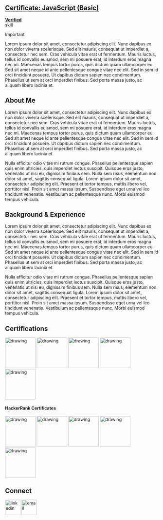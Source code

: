 <html lang="en">
  <head>
    <meta charset="utf-8">
    <meta name="viewport" content="width=device-width, initial-scale=1">
    <link href="https://cdn.jsdelivr.net/npm/bootstrap@5.3.3/dist/css/bootstrap.min.css" rel="stylesheet" integrity="sha384-QWTKZyjpPEjISv5WaRU9OFeRpok6YctnYmDr5pNlyT2bRjXh0JMhjY6hW+ALEwIH" crossorigin="anonymous">
  </head>
<body>
<style>
.certificate {
    box-shadow: 0 6px 16px 0 rgba(0,0,0,.2);
    position: relative;
    padding-top: 133.33%;
    min-width: 100px;
    width: 100%;
    background-color: #fff
}

.certificate:before {
    position: absolute;
    top: 0;
    left: 0;
    width: 100%;
    height: 100%;
    background: url(svgs/certificate_badge-fd52c2a8c3.svg) transparent no-repeat 10% 10%;
    background-size: 17.5%;
    content: ""
}

.certificate-container {
    position: absolute;
    bottom: 0;
    display: flex;
    flex-direction: column;
    box-sizing: border-box;
    justify-content: space-between;
    padding: 10%;
    height: 60%
}

.certificate-heading {
    margin: 0;
    color: #0e141e;
    letter-spacing: -.6px;
    font-weight: 400;
    font-size: 22px;
    line-height: 1.4
}

.certificate-heading-green {
    color: #1ba94c
}

.certificate-v2 {
    position: relative;
    background-color: #1ba94c;
    box-shadow: -6px 6px 10px 0 rgba(0,0,0,.2)
}

.certificate-v2:before {
    filter: brightness(1000%)
}

.certificate-v2 .folded-corner {
    position: absolute;
    top: 0;
    right: 0;
    overflow: hidden;
    padding-top: 35%;
    width: 35%;
    height: 0
}

.certificate-v2 .folded-corner:before {
    position: absolute;
    top: 0;
    left: 0;
    width: 100%;
    height: 100%;
    background: #32c766;
    content: "";
    transform: rotate(45deg) scale(1.5) translateY(50%)
}

.certificate-v2 .certificate-heading,.certificate-v2 .certificate-heading-green {
    color: #fff
}

.certificate_v3 {
    position: relative;
    padding: var(--hr-spacing-05) var(--hr-spacing-03);
    min-width: 130px;
    min-height: 65px;
    color: #fff;
    font-weight: 700
}

.certificate_v3:before {
    position: absolute;
    top: var(--hr-spacing-01);
    left: 0;
    width: 80%;
    height: 80%;
    background: url(svgs/certificate_badge-fd52c2a8c3.svg) transparent no-repeat 10% 10%;
    background-size: 14%;
    content: "";
    filter: brightness(1000%)
}

.certificate_v3-container {
    position: absolute;
    bottom: 8px;
    display: flex;
    flex-direction: column;
    box-sizing: border-box;
    padding: var(--hr-spacing-03) 0;
    height: 65%;
    justify-content: center
}

.certificate_v3-heading {
    margin: 0;
    max-width: 134px;
    color: #fff;
    letter-spacing: -.6px;
    font-weight: 400;
    font-size: 12px;
    line-height: 1.4
}

.certificate_v3-heading-verified {
    position: absolute;
    bottom: 8px;
    color: #fff;
    font-size: 12px
}

.certificate_v3-folded-corner {
    position: absolute;
    top: 0;
    right: 0;
    overflow: hidden;
    padding-top: 25%;
    width: 25%;
    height: 0;
    background-color: var(--color-container-background)
}

.certificate_v3-folded-corner:before {
    position: absolute;
    top: 0;
    left: 0;
    width: 100%;
    height: 100%;
    background: #7ee79a;
    content: "";
    transform: rotate(45deg) scale(1.5) translateY(50%)
}

.certificate_v3-ribbon {
    position: absolute;
    right: 0;
    bottom: 7px;
    padding: 0 5%;
    height: 18px;
    background-color: #7ee79a;
    color: #1ba94c;
    text-align: center;
    text-transform: uppercase;
    font-style: normal;
    font-size: 8px;
    font-family: OpenSans
}

.certificate_v3-ribbon:before {
    position: absolute;
    left: -9px;
    z-index: 2;
    border-top: 9px solid #7ee79a;
    border-bottom: 9px solid #7ee79a;
    border-left: 9px solid transparent;
    content: ""
}

.certificate_v3-role {
    background-color: #00317a
}

.certificate_v3-role .certificate_v3-folded-corner:before {
    background: #a9c5ef
}

.certificate_v3-role .certificate_v3-ribbon {
    background-color: #a9c5ef;
    color: #00317a
}

.certificate_v3-role .certificate_v3-ribbon:before {
    border-top: 9px solid #a9c5ef;
    border-bottom: 9px solid #a9c5ef
}

.certificate_v3-skill {
    background-color: #1ba94c
}

</style>

<a class="certificate-link passed-certificate passed-certificate--active" data-event-category="HRC Skills" data-event-label="CertificateIcon" data-analytics="CertificateIcon" data-attr1="javascript_basic" data-cd-skill-name="javascript_basic" href="/certificates/e3913d84e8ad"><div class="certificate_v3 certificate_v3-skill"><div class="certificate_v3-container"><h2 class="certificate_v3-heading"><span class="sr-only">Certificate: </span>JavaScript (Basic)</h2></div><span class="certificate_v3-heading-verified" aria-hidden="true"><strong>Verified</strong></span><div class="certificate_v3-ribbon">skill</div></div></a>


> [!IMPORTANT]  
> Lorem ipsum dolor sit amet, consectetur adipiscing elit. Nunc dapibus ex non dolor viverra scelerisque. Sed elit mauris, consequat ut imperdiet a, consectetur nec sem. Cras vehicula vitae erat ut fermentum. Mauris luctus, tellus id convallis euismod, sem mi posuere erat, id interdum eros magna nec mi. Maecenas tempus tortor purus, quis dictum quam ullamcorper eu. Sed sit amet neque id ante pellentesque congue vitae nec elit. Sed in sem id orci tincidunt posuere. Ut dapibus dictum sapien nec condimentum. Phasellus ut sem at orci imperdiet finibus. Sed porta massa justo, ac aliquam libero lacinia et.

## About Me
Lorem ipsum dolor sit amet, consectetur adipiscing elit. Nunc dapibus ex non dolor viverra scelerisque. Sed elit mauris, consequat ut imperdiet a, consectetur nec sem. Cras vehicula vitae erat ut fermentum. Mauris luctus, tellus id convallis euismod, sem mi posuere erat, id interdum eros magna nec mi. Maecenas tempus tortor purus, quis dictum quam ullamcorper eu. Sed sit amet neque id ante pellentesque congue vitae nec elit. Sed in sem id orci tincidunt posuere. Ut dapibus dictum sapien nec condimentum. Phasellus ut sem at orci imperdiet finibus. Sed porta massa justo, ac aliquam libero lacinia et.

Nulla efficitur odio vitae mi rutrum congue. Phasellus pellentesque sapien quis enim ultricies, quis imperdiet lectus suscipit. Quisque eros justo, venenatis ut nisi eu, dignissim finibus sem. Nulla sem risus, elementum non dolor sit amet, sagittis consequat ligula. Lorem ipsum dolor sit amet, consectetur adipiscing elit. Praesent et tortor tempus, mattis libero vel, porttitor nisl. Proin sit amet massa ipsum. Suspendisse eget urna vel leo tincidunt venenatis. Vestibulum ac pellentesque nunc. Morbi euismod tempus vehicula.

## Background & Experience
Lorem ipsum dolor sit amet, consectetur adipiscing elit. Nunc dapibus ex non dolor viverra scelerisque. Sed elit mauris, consequat ut imperdiet a, consectetur nec sem. Cras vehicula vitae erat ut fermentum. Mauris luctus, tellus id convallis euismod, sem mi posuere erat, id interdum eros magna nec mi. Maecenas tempus tortor purus, quis dictum quam ullamcorper eu. Sed sit amet neque id ante pellentesque congue vitae nec elit. Sed in sem id orci tincidunt posuere. Ut dapibus dictum sapien nec condimentum. Phasellus ut sem at orci imperdiet finibus. Sed porta massa justo, ac aliquam libero lacinia et.

Nulla efficitur odio vitae mi rutrum congue. Phasellus pellentesque sapien quis enim ultricies, quis imperdiet lectus suscipit. Quisque eros justo, venenatis ut nisi eu, dignissim finibus sem. Nulla sem risus, elementum non dolor sit amet, sagittis consequat ligula. Lorem ipsum dolor sit amet, consectetur adipiscing elit. Praesent et tortor tempus, mattis libero vel, porttitor nisl. Proin sit amet massa ipsum. Suspendisse eget urna vel leo tincidunt venenatis. Vestibulum ac pellentesque nunc. Morbi euismod tempus vehicula.

## Certifications
<p float="left">
  <img src="https://github.com/ThatQAGuy/ThatQAGuy/blob/main/Qualifications/Images/CTFL.jpg?raw=true" alt="drawing" height="100"/>
  <img src="https://github.com/ThatQAGuy/ThatQAGuy/blob/main/Qualifications/Images/CTFL-AT.jpg?raw=true" alt="drawing" height="100"/>
  <img src="https://github.com/ThatQAGuy/ThatQAGuy/blob/main/Qualifications/Images/CT-TAE.jpg?raw=true" alt="drawing" height="100"/>
  <img src="https://github.com/ThatQAGuy/ThatQAGuy/blob/main/Qualifications/Images/STF.jpg?raw=true" alt="drawing" height="100"/>
  <img src="https://github.com/ThatQAGuy/ThatQAGuy/blob/main/Qualifications/Images/PCIBAP.jpg?raw=true" alt="drawing" height="100"/>
</p>

#### HackerRank Certificates
<p float="left">
  <img src="https://github.com/ThatQAGuy/ThatQAGuy/blob/main/Qualifications/Images/Csharp.png?raw=true" alt="drawing" height="100"/>
  <img src="https://github.com/ThatQAGuy/ThatQAGuy/blob/main/Qualifications/Images/js.jpg?raw=true" alt="drawing" height="100"/>
  <img src="https://github.com/ThatQAGuy/ThatQAGuy/blob/main/Qualifications/Images/sqlb.jpg?raw=true" alt="drawing" height="100"/>
<img src="https://github.com/ThatQAGuy/ThatQAGuy/blob/main/Qualifications/Images/sqli.jpg?raw=true" alt="drawing" height="100"/>
<img src="https://github.com/ThatQAGuy/ThatQAGuy/blob/main/Qualifications/Images/sqla.jpg?raw=true" alt="drawing" height="100"/>
</p>

## Connect
<p float="left">
<a href="https://www.linkedin.com/in/markjkemp/"> <img src="https://raw.githubusercontent.com/ThatQAGuy/ThatQAGuy/b513341ca742a509eae7dcdfa790155e396fa4da/Connect/Images/LinkedIn_icon.svg" alt="linkedin" height="50"/></a>
<a href="mailto:markjkemp@pm.me"><img src="https://raw.githubusercontent.com/ThatQAGuy/ThatQAGuy/b513341ca742a509eae7dcdfa790155e396fa4da/Connect/Images/ProtonMail.svg" alt="email" height="50"/></a>
</p>

</html>
